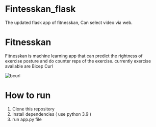 # Fintesskan_flask
The updated flask app of fitnesskan, Can select video via web.

# Fitnesskan
Fitnesskan is machine learning app that can predict the rightness of exercise posture and do counter reps of the exercise. currently exercise available are Bicep Curl

![bcurl](https://github.com/lavafern/Fintesskan_flask/assets/84871704/389ad96c-5c29-4ec4-b1df-4eb00fac7d5f)

# How to run
1. Clone this repository
2. Install dependencies ( use python 3.9 )
3. run app.py file
